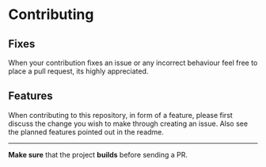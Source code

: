 # Contributing

## Fixes

When your contribution fixes an issue or any incorrect behaviour feel free to place a pull request, 
its highly appreciated.

## Features

When contributing to this repository, in form of a feature, please first discuss the change you wish
to make through creating an issue. Also see the planned features pointed out in the readme.

---

**Make sure** that the project **builds** before sending a PR.
